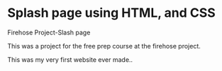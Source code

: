 # Splash page using HTML, and CSS
Firehose Project-Slash page

This was a project for the free prep course at the firehose project. 

This was my very first website ever made..

